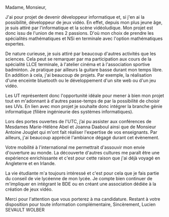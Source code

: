 Madame, Monsieur,

J'ai pour projet de devenir développeur informatique et, si j'en ai la possibilité, développeur de jeux vidéo. En effet, depuis mon plus jeune âge, je suis attiré par l'informatique et la scène vidéoludique. Mon projet est donc issu de l'union de mes 2 passions. D'où mon choix de prendre les spécialités mathématiques et NSi en terminale avec l'option mathématiques expertes.

De nature curieuse, je suis attiré par beaucoup d'autres activités que les sciences. Cela peut se remarquer par ma participation aux cours de la spécialité LLCE terminale, à l'atelier cinéma et à l'association sportive badminton. Je pratique par ailleurs la guitare basse durant mon temps libre. En addition à cela, j'ai beaucoup de projets. Par exemple, la réalisation d'une enceinte bluetooth ou le développement d'un site web ou d'un jeu vidéo.

Les UT représentent donc l'opportunité idéale pour mener à bien mon projet tout en m'adonnant à d'autres passe-temps de par la possibilité de choisir ses UVs. En lien avec mon projet je souhaite donc intégrer la branche génie informatique (filière ingénieurie des systèmes informatiques).

Lors des portes ouvertes de l'UTC, j’ai pu assister aux conférences de Mesdames Marie-Hélène Abel et Joanna Daaboul ainsi que de Monsieur Antoine Jouglet qui m'ont fait réaliser l'expertise de vos enseignants. Par ailleurs, j'ai beaucoup apprécié l'ambiance dégagé durant cet évènement. 

Votre mobilité à l'international me permettrait d'assouvir mon envie d'ouverture au monde. La découverte d'autres cultures me paraît être une expérience enrichissante et c'est pour cette raison que j'ai déjà voyagé en Angleterre et en Irlande.

La vie étudiante m'a toujours intéressé et c'est pour cela que je fais partie du conseil de vie lycéenne de mon lycée. Je compte bien continuer de m'impliquer en intégrant le BDE ou en créant une association dédiée à la création de jeux vidéo.

Merci pour l'attention que vous porterez à ma candidature.
Restant à votre disposition pour toute information complémentaire,
Sincèrement,
Lucien SEVAULT WOLBER


